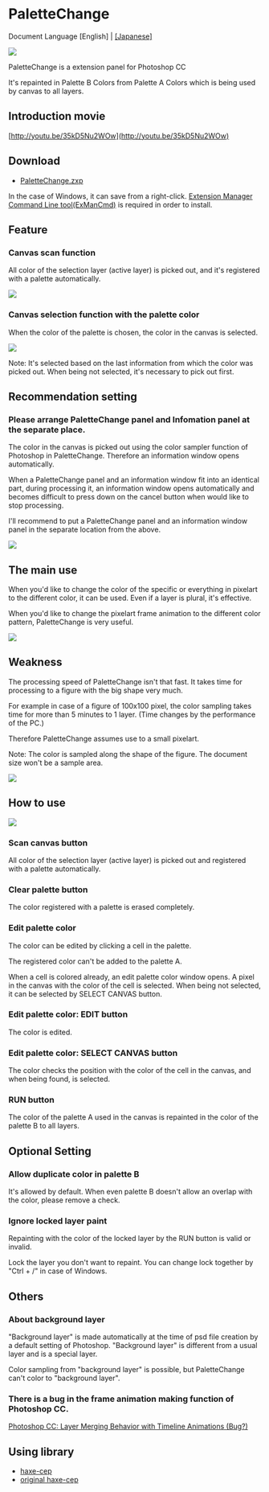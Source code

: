 PaletteChange
=======
Document Language [English] | [[Japanese]](README_jp.md)

![ ](assets/readme/main.png)

PaletteChange is a extension panel for Photoshop CC

It's repainted in Palette B Colors from Palette A Colors which is being used by canvas to all layers.

## Introduction movie

[http://youtu.be/35kD5Nu2WOw](http://youtu.be/35kD5Nu2WOw)

## Download

* [PaletteChange.zxp](https://raw.github.com/siratama/PaletteChange/master/download/PaletteChange.zxp)

In the case of Windows, it can save from a right-click. 
[Extension Manager Command Line tool(ExManCmd)](https://www.adobeexchange.com/resources/28) is required in order to install. 

## Feature

### Canvas scan function

All color of the selection layer (active layer) is picked out, and it's registered with a palette automatically.

![ ](assets/readme/feature_color_sampling.png)

### Canvas selection function with the palette color

When the color of the palette is chosen, the color in the canvas is selected.

![ ](assets/readme/feature_select_color.png)

Note: It's selected based on the last information from which the color was picked out.
When being not selected, it's necessary to pick out first.

## Recommendation setting

### Please arrange PaletteChange panel and Infomation panel at the separate place.

The color in the canvas is picked out using the color sampler function of Photoshop in PaletteChange.
Therefore an information window opens automatically.

When a PaletteChange panel and an information window fit into an identical part, 
during processing it, 
an information window opens automatically and becomes difficult to press down on the cancel button when would like to stop processing.

I'll recommend to put a PaletteChange panel and an information window panel in the separate location from the above.

![ ](assets/readme/recommend.png)

## The main use

When you'd like to change the color of the specific or everything in pixelart to the different color, it can be used.
Even if a layer is plural, it's effective.

When you'd like to change the pixelart frame animation to the different color pattern, PaletteChange is very useful.

![ ](assets/readme/main_use.png)

## Weakness

The processing speed of PaletteChange isn't that fast. It takes time for processing to a figure with the big shape very much.

For example in case of a figure of 100x100 pixel, the color sampling takes time for more than 5 minutes to 1 layer.
(Time changes by the performance of the PC.)

Therefore PaletteChange assumes use to a small pixelart.

Note: The color is sampled along the shape of the figure. The document size won't be a sample area.

![ ](assets/readme/color_sampling_area.png)

## How to use

![ ](assets/readme/how_to_use.png)

### Scan canvas button

All color of the selection layer (active layer) is picked out and registered with a palette automatically.

### Clear palette button

The color registered with a palette is erased completely.

### Edit palette color

The color can be edited by clicking a cell in the palette.

The registered color can't be added to the palette A.

When a cell is colored already, an edit palette color window opens.
A pixel in the canvas with the color of the cell is selected.
When being not selected, it can be selected by SELECT CANVAS button.

### Edit palette color: EDIT button

The color is edited.

### Edit palette color: SELECT CANVAS button

The color checks the position with the color of the cell in the canvas, and when being found, is selected.

### RUN button

The color of the palette A used in the canvas is repainted in the color of the palette B to all layers.

## Optional Setting

### Allow duplicate color in palette B

It's allowed by default. When even palette B doesn't allow an overlap with the color, please remove a check.

### Ignore locked layer paint

Repainting with the color of the locked layer by the RUN button is valid or invalid.

Lock the layer you don't want to repaint.
You can change lock together by "Ctrl + /" in case of Windows.

## Others

### About background layer

"Background layer" is made automatically at the time of psd file creation by a default setting of Photoshop.
"Background layer" is different from a usual layer and is a special layer.

Color sampling from "background layer" is possible, but PaletteChange can't color to "background layer".

### There is a bug in the frame animation making function of Photoshop CC. 

[Photoshop CC: Layer Merging Behavior with Timeline Animations (Bug?)](https://forums.adobe.com/thread/1355933)

## Using library

* [haxe-cep](https://github.com/siratama/haxe-cep)
* [original haxe-cep](https://github.com/tmskst/haxe-cep)
